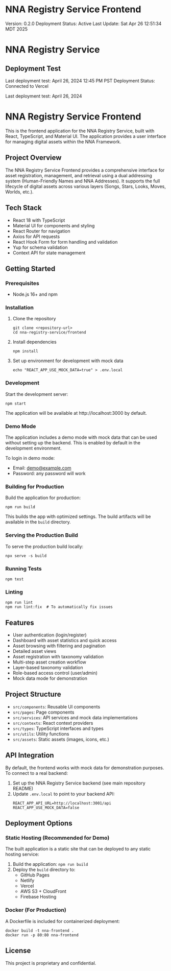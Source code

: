 # NNA Registry Service Frontend

Version: 0.2.0
Deployment Status: Active
Last Update: Sat Apr 26 12:51:34 MDT 2025

# NNA Registry Service

## Deployment Test
Last deployment test: April 26, 2024 12:45 PM PST
Deployment Status: Connected to Vercel

Last deployment test: April 26, 2024

# NNA Registry Service Frontend

This is the frontend application for the NNA Registry Service, built with React, TypeScript, and Material UI. The application provides a user interface for managing digital assets within the NNA Framework.

## Project Overview

The NNA Registry Service Frontend provides a comprehensive interface for asset registration, management, and retrieval using a dual addressing system (Human-Friendly Names and NNA Addresses). It supports the full lifecycle of digital assets across various layers (Songs, Stars, Looks, Moves, Worlds, etc.).

## Tech Stack

- React 18 with TypeScript
- Material UI for components and styling
- React Router for navigation
- Axios for API requests
- React Hook Form for form handling and validation
- Yup for schema validation
- Context API for state management

## Getting Started

### Prerequisites

- Node.js 16+ and npm

### Installation

1. Clone the repository
   ```
   git clone <repository-url>
   cd nna-registry-service/frontend
   ```

2. Install dependencies
   ```
   npm install
   ```

3. Set up environment for development with mock data
   ```
   echo "REACT_APP_USE_MOCK_DATA=true" > .env.local
   ```

### Development

Start the development server:

```
npm start
```

The application will be available at http://localhost:3000 by default.

### Demo Mode

The application includes a demo mode with mock data that can be used without setting up the backend. This is enabled by default in the development environment.

To login in demo mode:
- Email: demo@example.com
- Password: any password will work

### Building for Production

Build the application for production:

```
npm run build
```

This builds the app with optimized settings. The build artifacts will be available in the `build` directory.

### Serving the Production Build

To serve the production build locally:

```
npx serve -s build
```

### Running Tests

```
npm test
```

### Linting

```
npm run lint
npm run lint:fix  # To automatically fix issues
```

## Features

- User authentication (login/register)
- Dashboard with asset statistics and quick access
- Asset browsing with filtering and pagination
- Detailed asset views
- Asset registration with taxonomy validation
- Multi-step asset creation workflow
- Layer-based taxonomy validation
- Role-based access control (user/admin)
- Mock data mode for demonstration

## Project Structure

- `src/components`: Reusable UI components
- `src/pages`: Page components
- `src/services`: API services and mock data implementations
- `src/contexts`: React context providers
- `src/types`: TypeScript interfaces and types
- `src/utils`: Utility functions
- `src/assets`: Static assets (images, icons, etc.)

## API Integration

By default, the frontend works with mock data for demonstration purposes. To connect to a real backend:

1. Set up the NNA Registry Service backend (see main repository README)
2. Update `.env.local` to point to your backend API:
   ```
   REACT_APP_API_URL=http://localhost:3001/api
   REACT_APP_USE_MOCK_DATA=false
   ```

## Deployment Options

### Static Hosting (Recommended for Demo)

The built application is a static site that can be deployed to any static hosting service:

1. Build the application: `npm run build`
2. Deploy the `build` directory to:
   - GitHub Pages
   - Netlify
   - Vercel
   - AWS S3 + CloudFront
   - Firebase Hosting

### Docker (For Production)

A Dockerfile is included for containerized deployment:

```
docker build -t nna-frontend .
docker run -p 80:80 nna-frontend
```

## License

This project is proprietary and confidential.
